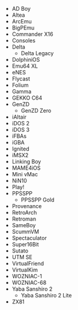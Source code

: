 - AD Boy
- Altea
- ArcEmu
- BigPEmu
- Commander X16
- Consoles
- Delta
  - Delta Legacy
- DolphiniOS
- Emu64 XL
- eNES
- Flycast
- Folium
- Gamma
- GEKKO C64
- GenZD
  - GenZD Zero
- iAltair
- iDOS 2
- iDOS 3
- iFBAs
- iGBA
- Ignited
- iMSX2
- Linking Boy
- MAME4iOS
- Mini vMac
- NiN10
- Play!
- PPSSPP
  - PPSSPP Gold
- Provenance
- RetroArch
- Retroman
- SameBoy
- ScummVM
- Spectaculator
- Super16Bit
- Sutato
- UTM SE
- VirtualFriend
- VirtualKim
- WOZNIAC-1
- WOZNIAC-68
- Yaba Sanshiro 2
  - Yaba Sanshiro 2 Lite
- ZX81
